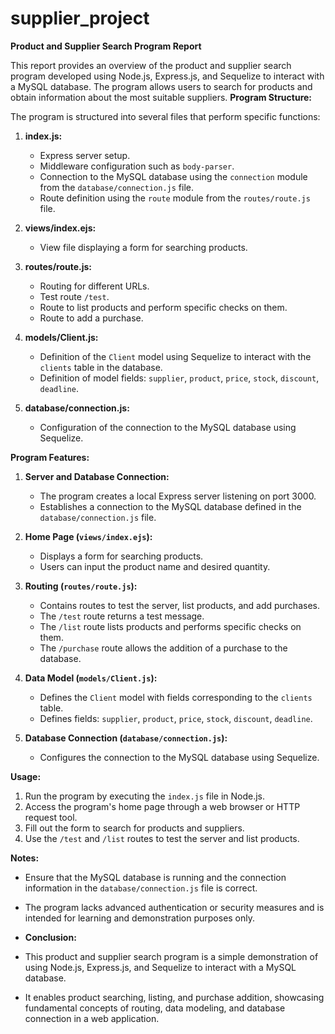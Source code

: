 # supplier_project

**Product and Supplier Search Program Report**

This report provides an overview of the product and supplier search program developed using Node.js, Express.js, and Sequelize to interact with a MySQL database. The program allows users to search for products and obtain information about the most suitable suppliers.
**Program Structure:**

The program is structured into several files that perform specific functions:

1. **index.js:**
   - Express server setup.
   - Middleware configuration such as `body-parser`.
   - Connection to the MySQL database using the `connection` module from the `database/connection.js` file.
   - Route definition using the `route` module from the `routes/route.js` file.

2. **views/index.ejs:**
   - View file displaying a form for searching products.

3. **routes/route.js:**
   - Routing for different URLs.
   - Test route `/test`.
   - Route to list products and perform specific checks on them.
   - Route to add a purchase.

4. **models/Client.js:**
   - Definition of the `Client` model using Sequelize to interact with the `clients` table in the database.
   - Definition of model fields: `supplier`, `product`, `price`, `stock`, `discount`, `deadline`.

5. **database/connection.js:**
   - Configuration of the connection to the MySQL database using Sequelize.

**Program Features:**

1. **Server and Database Connection:**
   - The program creates a local Express server listening on port 3000.
   - Establishes a connection to the MySQL database defined in the `database/connection.js` file.

2. **Home Page (`views/index.ejs`):**
   - Displays a form for searching products.
   - Users can input the product name and desired quantity.

3. **Routing (`routes/route.js`):**
   - Contains routes to test the server, list products, and add purchases.
   - The `/test` route returns a test message.
   - The `/list` route lists products and performs specific checks on them.
   - The `/purchase` route allows the addition of a purchase to the database.

4. **Data Model (`models/Client.js`):**
   - Defines the `Client` model with fields corresponding to the `clients` table.
   - Defines fields: `supplier`, `product`, `price`, `stock`, `discount`, `deadline`.

5. **Database Connection (`database/connection.js`):**
   - Configures the connection to the MySQL database using Sequelize.
  

**Usage:**

1. Run the program by executing the `index.js` file in Node.js.
2. Access the program's home page through a web browser or HTTP request tool.
3. Fill out the form to search for products and suppliers.
4. Use the `/test` and `/list` routes to test the server and list products.

**Notes:**

- Ensure that the MySQL database is running and the connection information in the `database/connection.js` file is correct.
- The program lacks advanced authentication or security measures and is intended for learning and demonstration purposes only.

- **Conclusion:**

- This product and supplier search program is a simple demonstration of using Node.js, Express.js, and Sequelize to interact with a MySQL database.
- It enables product searching, listing, and purchase addition, showcasing fundamental concepts of routing, data modeling, and database connection in a web application.
















     
  
     
